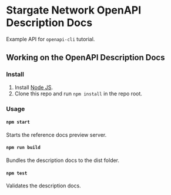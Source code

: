 # Stargate Network OpenAPI Description Docs

Example API for `openapi-cli` tutorial.

## Working on the OpenAPI Description Docs

### Install

1. Install [Node JS](https://nodejs.org/).
2. Clone this repo and run `npm install` in the repo root.

### Usage

#### `npm start`
Starts the reference docs preview server.

#### `npm run build`
Bundles the description docs to the dist folder.

#### `npm test`
Validates the description docs.
